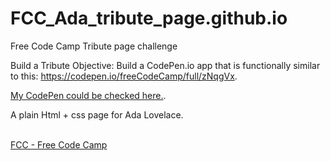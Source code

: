 # FCC_Ada_tribute_page.github.io


Free Code Camp Tribute page challenge


Build a Tribute
Objective: Build a CodePen.io app that is functionally similar to this: https://codepen.io/freeCodeCamp/full/zNqgVx.

<a href="https://codepen.io/hverton1a/full/wvdXPBd">My CodePen could be checked here.</a>.

A plain Html + css page for Ada Lovelace.
</p>

<br>
<a href="https://forum.freecodecamp.org/">FCC - Free Code Camp</a>

